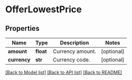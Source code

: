 # OfferLowestPrice

## Properties
Name | Type | Description | Notes
------------ | ------------- | ------------- | -------------
**amount** | **float** | Currency amount. | [optional] 
**currency** | **str** | Currency code. | [optional] 

[[Back to Model list]](../README.md#documentation-for-models) [[Back to API list]](../README.md#documentation-for-api-endpoints) [[Back to README]](../README.md)


